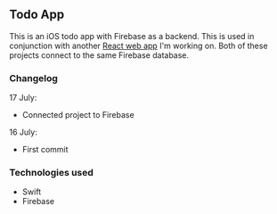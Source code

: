 ## Todo App

This is an iOS todo app with Firebase as a backend. This is used in conjunction with another [React web app](https://github.com/muhdmirzamz/TodoAppReact) I'm working on. Both of these projects connect to the same Firebase database.

### Changelog

17 July:
- Connected project to Firebase

16 July:
- First commit

### Technologies used
- Swift
- Firebase

